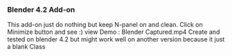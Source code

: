 ### Blender 4.2 Add-on

This add-on just do nothing but keep N-panel on and clean. Click on Minimize button and see :)
view Demo : Blender Captured.mp4
Create and tested on blender 4.2 but might work well on another version because it just a blank Class
